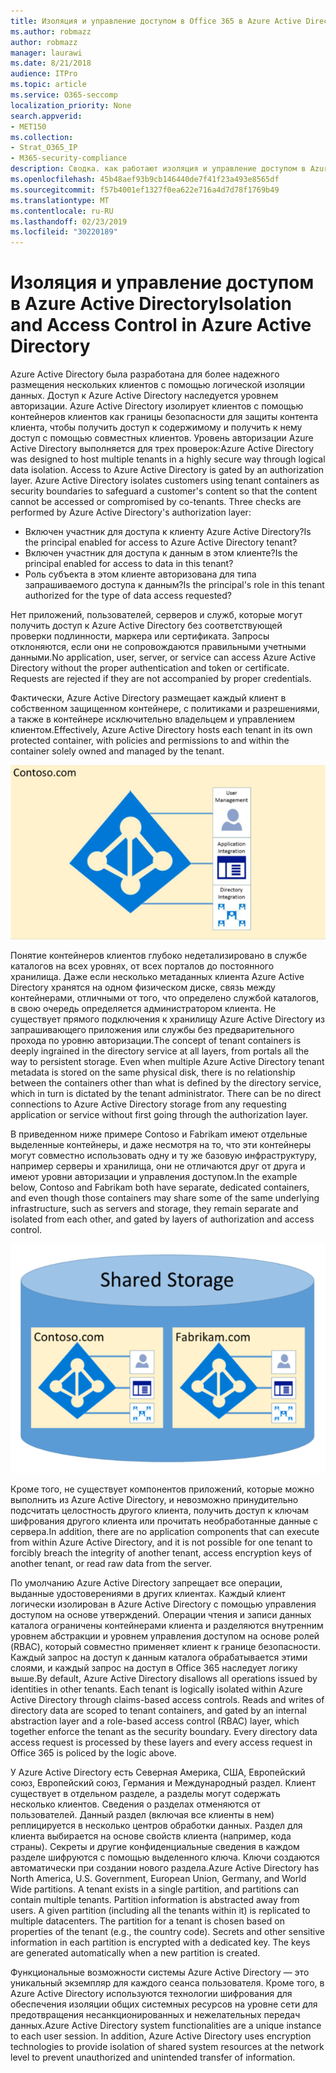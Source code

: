 ```yaml
---
title: Изоляция и управление доступом в Office 365 в Azure Active Directory
ms.author: robmazz
author: robmazz
manager: laurawi
ms.date: 8/21/2018
audience: ITPro
ms.topic: article
ms.service: O365-seccomp
localization_priority: None
search.appverid:
- MET150
ms.collection:
- Strat_O365_IP
- M365-security-compliance
description: Сводка. как работают изоляция и управление доступом в Azure Active Directory.
ms.openlocfilehash: 45b48aef93b9cb146440de7f41f23a493e8565df
ms.sourcegitcommit: f57b4001ef1327f0ea622e716a4d7d78f1769b49
ms.translationtype: MT
ms.contentlocale: ru-RU
ms.lasthandoff: 02/23/2019
ms.locfileid: "30220189"
---
```

# <a name="isolation-and-access-control-in-azure-active-directory"></a><span data-ttu-id="5692b-103">Изоляция и управление доступом в Azure Active Directory</span><span class="sxs-lookup"><span data-stu-id="5692b-103">Isolation and Access Control in Azure Active Directory</span></span>

<span data-ttu-id="5692b-p101">Azure Active Directory была разработана для более надежного размещения нескольких клиентов с помощью логической изоляции данных. Доступ к Azure Active Directory наследуется уровнем авторизации. Azure Active Directory изолирует клиентов с помощью контейнеров клиентов как границы безопасности для защиты контента клиента, чтобы получить доступ к содержимому и получить к нему доступ с помощью совместных клиентов. Уровень авторизации Azure Active Directory выполняется для трех проверок:</span><span class="sxs-lookup"><span data-stu-id="5692b-p101">Azure Active Directory was designed to host multiple tenants in a highly secure way through logical data isolation. Access to Azure Active Directory is gated by an authorization layer. Azure Active Directory isolates customers using tenant containers as security boundaries to safeguard a customer's content so that the content cannot be accessed or compromised by co-tenants. Three checks are performed by Azure Active Directory's authorization layer:</span></span>
- <span data-ttu-id="5692b-108">Включен участник для доступа к клиенту Azure Active Directory?</span><span class="sxs-lookup"><span data-stu-id="5692b-108">Is the principal enabled for access to Azure Active Directory tenant?</span></span>
- <span data-ttu-id="5692b-109">Включен участник для доступа к данным в этом клиенте?</span><span class="sxs-lookup"><span data-stu-id="5692b-109">Is the principal enabled for access to data in this tenant?</span></span>
- <span data-ttu-id="5692b-110">Роль субъекта в этом клиенте авторизована для типа запрашиваемого доступа к данным?</span><span class="sxs-lookup"><span data-stu-id="5692b-110">Is the principal's role in this tenant authorized for the type of data access requested?</span></span>

<span data-ttu-id="5692b-p102">Нет приложений, пользователей, серверов и служб, которые могут получить доступ к Azure Active Directory без соответствующей проверки подлинности, маркера или сертификата. Запросы отклоняются, если они не сопровождаются правильными учетными данными.</span><span class="sxs-lookup"><span data-stu-id="5692b-p102">No application, user, server, or service can access Azure Active Directory without the proper authentication and token or certificate. Requests are rejected if they are not accompanied by proper credentials.</span></span>

<span data-ttu-id="5692b-113">Фактически, Azure Active Directory размещает каждый клиент в собственном защищенном контейнере, с политиками и разрешениями, а также в контейнере исключительно владельцем и управлением клиентом.</span><span class="sxs-lookup"><span data-stu-id="5692b-113">Effectively, Azure Active Directory hosts each tenant in its own protected container, with policies and permissions to and within the container solely owned and managed by the tenant.</span></span>
 
![Контейнер Azure](media/office-365-isolation-azure-container.png)

<span data-ttu-id="5692b-p103">Понятие контейнеров клиентов глубоко недетализировано в службе каталогов на всех уровнях, от всех порталов до постоянного хранилища. Даже если несколько метаданных клиента Azure Active Directory хранятся на одном физическом диске, связь между контейнерами, отличными от того, что определено службой каталогов, в свою очередь определяется администратором клиента. Не существует прямого подключения к хранилищу Azure Active Directory из запрашивающего приложения или службы без предварительного прохода по уровню авторизации.</span><span class="sxs-lookup"><span data-stu-id="5692b-p103">The concept of tenant containers is deeply ingrained in the directory service at all layers, from portals all the way to persistent storage. Even when multiple Azure Active Directory tenant metadata is stored on the same physical disk, there is no relationship between the containers other than what is defined by the directory service, which in turn is dictated by the tenant administrator. There can be no direct connections to Azure Active Directory storage from any requesting application or service without first going through the authorization layer.</span></span>

<span data-ttu-id="5692b-118">В приведенном ниже примере Contoso и Fabrikam имеют отдельные выделенные контейнеры, и даже несмотря на то, что эти контейнеры могут совместно использовать одну и ту же базовую инфраструктуру, например серверы и хранилища, они не отличаются друг от друга и имеют уровни авторизации и управления доступом.</span><span class="sxs-lookup"><span data-stu-id="5692b-118">In the example below, Contoso and Fabrikam both have separate, dedicated containers, and even though those containers may share some of the same underlying infrastructure, such as servers and storage, they remain separate and isolated from each other, and gated by layers of authorization and access control.</span></span>
 
![Выделенные контейнеры Azure](media/office-365-isolation-azure-dedicated-containers.png)

<span data-ttu-id="5692b-120">Кроме того, не существует компонентов приложений, которые можно выполнить из Azure Active Directory, и невозможно принудительно подсчитать целостность другого клиента, получить доступ к ключам шифрования другого клиента или прочитать необработанные данные с сервера.</span><span class="sxs-lookup"><span data-stu-id="5692b-120">In addition, there are no application components that can execute from within Azure Active Directory, and it is not possible for one tenant to forcibly breach the integrity of another tenant, access encryption keys of another tenant, or read raw data from the server.</span></span>

<span data-ttu-id="5692b-p104">По умолчанию Azure Active Directory запрещает все операции, выданные удостоверениями в других клиентах. Каждый клиент логически изолирован в Azure Active Directory с помощью управления доступом на основе утверждений. Операции чтения и записи данных каталога ограничены контейнерами клиента и разделяются внутренним уровнем абстракции и уровнем управления доступом на основе ролей (RBAC), который совместно применяет клиент к границе безопасности. Каждый запрос на доступ к данным каталога обрабатывается этими слоями, и каждый запрос на доступ в Office 365 наследует логику выше.</span><span class="sxs-lookup"><span data-stu-id="5692b-p104">By default, Azure Active Directory disallows all operations issued by identities in other tenants. Each tenant is logically isolated within Azure Active Directory through claims-based access controls. Reads and writes of directory data are scoped to tenant containers, and gated by an internal abstraction layer and a role-based access control (RBAC) layer, which together enforce the tenant as the security boundary. Every directory data access request is processed by these layers and every access request in Office 365 is policed by the logic above.</span></span>

<span data-ttu-id="5692b-p105">У Azure Active Directory есть Северная Америка, США, Европейский союз, Европейский союз, Германия и Международный раздел. Клиент существует в отдельном разделе, а разделы могут содержать несколько клиентов. Сведения о разделах отменяются от пользователей. Данный раздел (включая все клиенты в нем) реплицируется в несколько центров обработки данных. Раздел для клиента выбирается на основе свойств клиента (например, кода страны). Секреты и другие конфиденциальные сведения в каждом разделе шифруются с помощью выделенного ключа. Ключи создаются автоматически при создании нового раздела.</span><span class="sxs-lookup"><span data-stu-id="5692b-p105">Azure Active Directory has North America, U.S. Government, European Union, Germany, and World Wide partitions. A tenant exists in a single partition, and partitions can contain multiple tenants. Partition information is abstracted away from users. A given partition (including all the tenants within it) is replicated to multiple datacenters. The partition for a tenant is chosen based on properties of the tenant (e.g., the country code). Secrets and other sensitive information in each partition is encrypted with a dedicated key. The keys are generated automatically when a new partition is created.</span></span>

<span data-ttu-id="5692b-p106">Функциональные возможности системы Azure Active Directory — это уникальный экземпляр для каждого сеанса пользователя. Кроме того, в Azure Active Directory используются технологии шифрования для обеспечения изоляции общих системных ресурсов на уровне сети для предотвращения несанкционированных и нежелательных передач данных.</span><span class="sxs-lookup"><span data-stu-id="5692b-p106">Azure Active Directory system functionalities are a unique instance to each user session. In addition, Azure Active Directory uses encryption technologies to provide isolation of shared system resources at the network level to prevent unauthorized and unintended transfer of information.</span></span>
